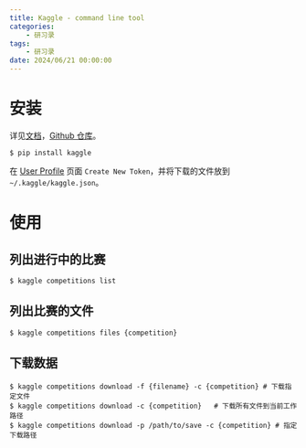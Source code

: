 ```yaml
---
title: Kaggle - command line tool
categories: 
    - 研习录
tags:
    - 研习录
date: 2024/06/21 00:00:00
---
```


# 安装

详见[文档](https://www.kaggle.com/docs/api#getting-started-installation-&-authentication)，[Github 仓库](https://github.com/Kaggle/kaggle-api)。

```shell
$ pip install kaggle
```

在 [User Profile](https://www.kaggle.com/settings/account) 页面 `Create New Token`，并将下载的文件放到 `~/.kaggle/kaggle.json`。

# 使用

## 列出进行中的比赛

```shell
$ kaggle competitions list
```

## 列出比赛的文件

```shell
$ kaggle competitions files {competition}
```

## 下载数据

```shell
$ kaggle competitions download -f {filename} -c {competition} # 下载指定文件
$ kaggle competitions download -c {competition}   # 下载所有文件到当前工作路径
$ kaggle competitions download -p /path/to/save -c {competition} # 指定下载路径
```

